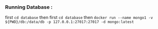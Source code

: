 ### Running Database : 

first ```cd database``` then first ```cd database``` then ```docker run --name mongo1 -v ${PWD}/db:/data/db -p 127.0.0.1:27017:27017 -d mongo:latest```

